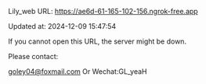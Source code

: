 Lily_web URL: https://ae6d-61-165-102-156.ngrok-free.app

Updated at: 2024-12-09 15:47:54

If you cannot open this URL, the server might be down.

Please contact: 

goley04@foxmail.com Or Wechat:GL_yeaH